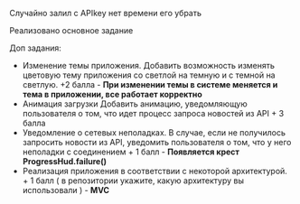 Случайно залил с APIkey нет времени его убрать

Реализовано основное задание

Доп задания:
- Изменение темы приложения. Добавить возможность изменять цветовую тему приложения со светлой на темную и с темной на светлую. +2 балла - **При изменении темы в системе меняется и тема в приложении, все работает корректно**
- Анимация загрузки Добавить анимацию, уведомляющую пользователя о том, что идет процесс запроса новостей из API + 3 балла
- Уведомление о сетевых неполадках. В случае, если не получилось запросить новости из API, уведомить пользователя о том, что у него неполадки с соединением + 1 балл - **Появляется крест ProgressHud.failure()**
- Реализация приложения в соответствии с некоторой архитектурой. + 1 балл ( в репозитории укажите, какую архитектуру вы использовали ) - **MVC**
